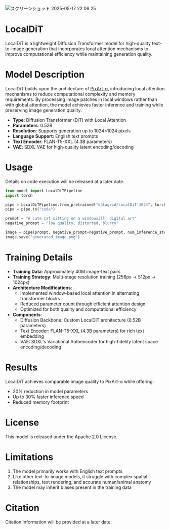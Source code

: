 ![スクリーンショット 2025-05-17 22 06 25](https://github.com/user-attachments/assets/d5e49e71-163a-4280-8f26-6fe424e9592d)

# LocalDiT
LocalDiT is a lightweight Diffusion Transformer model for high-quality text-to-image generation that incorporates local attention mechanisms to improve computational efficiency while maintaining generation quality.

# Model Description
LocalDiT builds upon the architecture of [PixArt-α](https://huggingface.co/PixArt-alpha/PixArt-XL-2-1024-MS), introducing local attention mechanisms to reduce computational complexity and memory requirements. By processing image patches in local windows rather than with global attention, the model achieves faster inference and training while preserving image generation quality.

- **Type**: Diffusion Transformer (DiT) with Local Attention
- **Parameters**: 0.52B
- **Resolution**: Supports generation up to 1024×1024 pixels
- **Language Support**: English text prompts
- **Text Encoder**: FLAN-T5-XXL (4.3B parameters)
- **VAE**: SDXL VAE for high-quality latent encoding/decoding

# Usage
Details on code execution will be released at a later date.
```python
from model import LocalDiTPipeline
import torch

pipe = LocalDiTPipeline.from_pretrained("datagrid/LocalDiT-1024", torch_dtype=torch.float16)
pipe = pipe.to("cuda")

prompt = "A cute cat sitting on a windowsill, digital art"
negative_prompt = "low quality, distorted, blurry"

image = pipe(prompt, negative_prompt=negative_prompt, num_inference_steps=50).images[0]
image.save("generated_image.png")
```

# Training Details

- **Training Data**: Approximately 40M image-text pairs
- **Training Strategy**: Multi-stage resolution training (256px → 512px → 1024px)
- **Architecture Modifications**:
   - Implemented window-based local attention in alternating transformer blocks
   - Reduced parameter count through efficient attention design
   - Optimized for both quality and computational efficiency
- **Components**:
   - Diffusion Backbone: Custom LocalDiT architecture (0.52B parameters)
   - Text Encoder: FLAN-T5-XXL (4.3B parameters) for rich text embedding
   - VAE: SDXL's Variational Autoencoder for high-fidelity latent space encoding/decoding

# Results
LocalDiT achieves comparable image quality to PixArt-α while offering:
- 20% reduction in model parameters
- Up to 30% faster inference speed
- Reduced memory footprint

# License
This model is released under the Apache 2.0 License.

# Limitations
1. The model primarily works with English text prompts
2. Like other text-to-image models, it struggle with complex spatial relationships, text rendering, and accurate human/animal anatomy
3. The model may inherit biases present in the training data

# Citation
Citation information will be provided at a later date.
